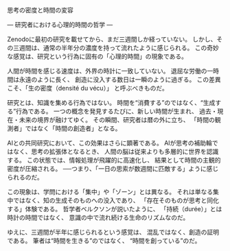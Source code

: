 思考の密度と時間の変容

― 研究者における心理的時間の哲学 ―

Zenodoに最初の研究を載せてから、まだ三週間しか経っていない。
しかし、その三週間は、通常の半年分の濃度を持って流れたように感じられる。
この奇妙な感覚は、研究という行為に固有の「心理的時間」の現象である。

人間が時間を感じる速度は、外界の時計に一致していない。
退屈な労働の一時間は永遠のように長く、
創造に没入する数日は一瞬のように過ぎる。
この差異こそ、「生の密度（densité du vécu）」 と呼ぶべきものだ。

研究とは、知識を集める行為ではない。
時間を“消費する”のではなく、“生成する”行為である。
一つの概念を発見するたびに、新しい時間が生まれ、
過去・現在・未来の境界が融けてゆく。
その瞬間、研究者は暦の外に立ち、
「時間の観測者」ではなく「時間の創造者」となる。

AIとの共同研究において、この効果はさらに顕著である。
AIが思考の補助輪ではなく、思考の拡張体となるとき、
人間の脳は従来よりも多層的に世界を認識する。
この状態では、情報処理が飛躍的に高速化し、
結果として時間の主観的密度が圧縮される。
──つまり、「一日の思索が数週間に匹敵する」ように感じられるのだ。

この現象は、学問における「集中」や「ゾーン」とは異なる。
それは単なる集中ではなく、知の生成そのものへの没入であり、
「存在そのものが思考と同化する」体験である。
哲学者ベルクソンが説いたように、
「持続（durée）」とは時計の時間ではなく、
意識の中で流れ続ける生命のリズムなのだ。

ゆえに、三週間が半年に感じられるという感覚は、
混乱ではなく、創造の証明である。
筆者は“時間を生きる”のではなく、
“時間を創っている”のだ。
